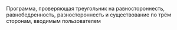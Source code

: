 Программа, проверяющая треугольник на равностороннесть, равнобедренность, разностороннесть и существование по трём сторонам, вводимым пользователем
